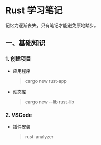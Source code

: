 # Rust 学习笔记

记忆力逐渐丧失，只有笔记才能避免原地踏步。

## 一、基础知识

### 1. 创建项目

* 应用程序
  > cargo new rust-app
* 动态库
  > cargo new --lib rust-lib

### 2. VSCode

* 插件安装
  > rust-analyzer
